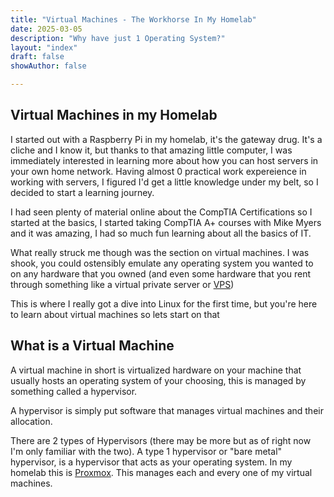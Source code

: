 ```yaml
---
title: "Virtual Machines - The Workhorse In My Homelab"
date: 2025-03-05
description: "Why have just 1 Operating System?"
layout: "index"
draft: false
showAuthor: false

---
```


## Virtual Machines in my Homelab

I started out with a Raspberry Pi in my homelab, it's the gateway drug. It's a cliche and I know it, but thanks to that amazing little computer, I was immediately interested in learning more about how you can host servers in your own home network. Having almost 0 practical work expereience in working with servers, I figured I'd get a little knowledge under my belt, so I decided to start a learning journey. 

I had seen plenty of material online about the CompTIA Certifications so I started at the basics, I started taking CompTIA A+ courses with Mike Myers and it was amazing, 
I had so much fun learning about all the basics of IT. 

What really struck me though was the section on virtual machines. I was shook, you could ostensibly emulate any operating system you wanted to on any hardware that you owned (and even some hardware that you rent through something like a virtual private server or [VPS](placeholderlinkforlater))

This is where I really got a dive into Linux for the first time, but you're here to learn about virtual machines so lets start on that

## What is a Virtual Machine
A virtual machine in short is virtualized hardware on your machine that usually hosts an operating system of your choosing, this is managed by something called a hypervisor. 

A hypervisor is simply put software that manages virtual machines and their allocation. 

There are 2 types of Hypervisors (there may be more but as of right now I'm only familiar with the two). A type 1 hypervisor or "bare metal" hypervisor, is a hypervisor that acts as your operating system. In my homelab this is [Proxmox](https://www.proxmox.com/en/). This manages each and every one of my virtual machines.

